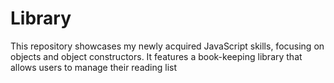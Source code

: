 # Library
This repository showcases my newly acquired JavaScript skills, focusing on objects and object constructors. It features a book-keeping library that allows users to manage their reading list
